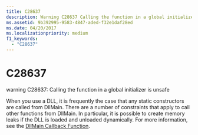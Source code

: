 ```yaml
---
title: C28637
description: Warning C28637 Calling the function in a global initializer is unsafe.
ms.assetid: 9b392995-9583-4847-aded-f32e1daf28ed
ms.date: 04/20/2017
ms.localizationpriority: medium 
f1_keywords: 
  - "C28637"
---
```


# C28637


warning C28637: Calling the function in a global initializer is unsafe

When you use a DLL, it is frequently the case that any static constructors are called from DllMain. There are a number of constraints that apply to call other functions from DllMain. In particular, it is possible to create memory leaks if the DLL is loaded and unloaded dynamically. For more information, see the [DllMain Callback Function](https://go.microsoft.com/fwlink/p/?linkid=133876).

 

 





